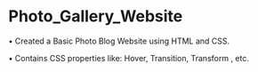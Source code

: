 # Photo_Gallery_Website

• Created a Basic Photo Blog Website using HTML and CSS.

• Contains CSS properties like: Hover, Transition, Transform , etc.

